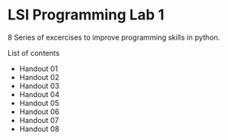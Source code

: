 # LSI Programming Lab 1

8 Series of excercises to improve programming skills in python.

List of contents
- Handout 01
- Handout 02
- Handout 03
- Handout 04
- Handout 05
- Handout 06
- Handout 07
- Handout 08